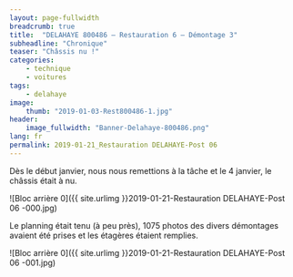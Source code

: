 ```yaml
---
layout: page-fullwidth
breadcrumb: true
title:  "DELAHAYE 800486 – Restauration 6 – Démontage 3"
subheadline: "Chronique"
teaser: "Châssis nu !"
categories:
    - technique
    - voitures
tags:
    - delahaye
image:
    thumb: "2019-01-03-Rest800486-1.jpg"
header:
    image_fullwidth: "Banner-Delahaye-800486.png"
lang: fr
permalink: 2019-01-21_Restauration DELAHAYE-Post 06
---
```


Dès le début janvier, nous nous remettions à la tâche et le 4 janvier, le châssis était à nu.

![Bloc arrière 0]({{ site.urlimg }}2019-01-21-Restauration DELAHAYE-Post 06 -000.jpg)


Le planning était tenu (à peu près), 1075 photos des divers démontages avaient été prises et les étagères étaient remplies.

![Bloc arrière 0]({{ site.urlimg }}2019-01-21-Restauration DELAHAYE-Post 06 -001.jpg)